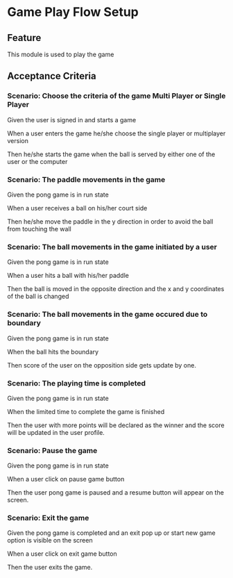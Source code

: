 # Game Play Flow Setup

## Feature

This module is used to play the game

## Acceptance Criteria

### Scenario: Choose the criteria of the game Multi Player or Single Player

  Given the user is signed in and starts a game

  When a user enters the game he/she choose the single player or multiplayer version

  Then he/she starts the game when the ball is served by either one of the user or the computer

### Scenario: The paddle movements in the game

  Given the pong game is in run state

  When a user receives a ball on his/her court side 

  Then he/she move the paddle in the y direction in order to avoid the ball from touching the wall
  
### Scenario: The ball movements in the game initiated by a user

  Given the pong game is in run state 

  When a user hits a ball with his/her paddle

  Then the ball is moved in the opposite direction and the x and y coordinates of the ball is changed
  
### Scenario: The ball movements in the game occured due to boundary

  Given the pong game is in run state 

  When the ball hits the boundary

  Then score of the user on the opposition side gets update by one.
  
### Scenario: The playing time is completed

  Given the pong game is in run state 

  When the limited time to complete the game is finished

  Then the user with more points will be declared as the winner and the score will be updated in the user profile.
  
### Scenario: Pause the game

  Given the pong game is in run state
  
  When a user click on pause game button

  Then the user pong game is paused and a resume button will appear on the screen.
  
### Scenario: Exit the game

  Given the pong game is completed and an exit pop up or start new game option is visible on the screen

  When a user click on exit game button

  Then the user exits the game.

